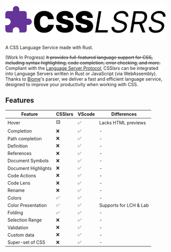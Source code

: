 <picture>
  <source media="(prefers-color-scheme: dark)" srcset="../../.github/assets/CSSlsrs_logo_dark.svg" />
  <img alt="CSSlsrs logo" src="../../.github/assets/CSSlsrs_logo_light.svg" />
</picture>

A CSS Language Service made with Rust.

(Work In Progress) ~~It provides full-featured language support for CSS, including syntax highlighting, code completion, error checking, and more.~~ Compliant with the [Language Server Protocol](https://microsoft.github.io/language-server-protocol/), CSSlsrs can be integrated into Language Servers written in Rust or JavaScript (via WebAssembly). Thanks to [Biome](https://biomejs.dev/)'s parser, we deliver a fast and efficient language service, designed to improve your productivity when working with CSS.

## Features

| Feature             | CSSlsrs | VScode | Differences            |
| ------------------- | ------- | ------ | ---------------------- |
| Hover               | 🟨       | ✅      | Lacks HTML previews    |
| Completion          | ❌       | ✅      | -                      |
| Path completion     | ❌       | ✅      | -                      |
| Definition          | ❌       | ✅      | -                      |
| References          | ❌       | ✅      | -                      |
| Document Symbols    | ❌       | ✅      | -                      |
| Document Highlights | ❌       | ✅      | -                      |
| Code Actions        | ❌       | ✅      | -                      |
| Code Lens           | ❌       | ✅      | -                      |
| Rename              | ❌       | ✅      | -                      |
| Colors              | ✅       | ✅      | -                      |
| Color Presentation  | ✅       | ✅      | Supports for LCH & Lab |
| Folding             | ✅       | ✅      | -                      |
| Selection Range     | ❌       | ✅      | -                      |
| Validation          | ❌       | ✅      | -                      |
| Custom data         | ❌       | ✅      | -                      |
| Super-set of CSS    | ❌       | ✅      | -                      |